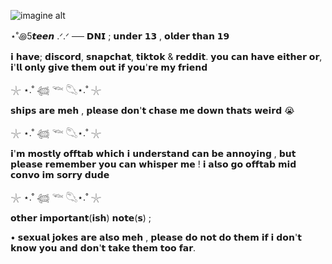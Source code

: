 ![imagine alt](https://github.com/morguekitti/morguekitti/blob/1b75bf5b31126bdfbd8b950047cb757a60c0ac64/8ec21e8a56a00089f88d104d6ab0f223.jpg)



⋆˚꩜5𝙩𝙚𝙚𝙣 .ᐟ.ᐟ ── 𝗗𝗡𝗜 ; 𝘂𝗻𝗱𝗲𝗿 𝟭𝟯 , 𝗼𝗹𝗱𝗲𝗿 𝘁𝗵𝗮𝗻 𝟭𝟵


𝗶 𝗵𝗮𝘃𝗲; 𝗱𝗶𝘀𝗰𝗼𝗿𝗱, 𝘀𝗻𝗮𝗽𝗰𝗵𝗮𝘁, 𝘁𝗶𝗸𝘁𝗼𝗸 & 𝗿𝗲𝗱𝗱𝗶𝘁. 𝘆𝗼𝘂 𝗰𝗮𝗻 𝗵𝗮𝘃𝗲 𝗲𝗶𝘁𝗵𝗲𝗿 𝗼𝗿, 𝗶'𝗹𝗹 𝗼𝗻𝗹𝘆 𝗴𝗶𝘃𝗲 𝘁𝗵𝗲𝗺 𝗼𝘂𝘁 𝗶𝗳 𝘆𝗼𝘂'𝗿𝗲 𝗺𝘆 𝗳𝗿𝗶𝗲𝗻𝗱

𓇼 ⋆.˚ 𓆉 𓆝 𓆡⋆.˚ 𓇼

𝘀𝗵𝗶𝗽𝘀 𝗮𝗿𝗲 𝗺𝗲𝗵 , 𝗽𝗹𝗲𝗮𝘀𝗲 𝗱𝗼𝗻'𝘁 𝗰𝗵𝗮𝘀𝗲 𝗺𝗲 𝗱𝗼𝘄𝗻 𝘁𝗵𝗮𝘁𝘀 𝘄𝗲𝗶𝗿𝗱 😭

𓇼 ⋆.˚ 𓆉 𓆝 𓆡⋆.˚ 𓇼

𝗶'𝗺 𝗺𝗼𝘀𝘁𝗹𝘆 𝗼𝗳𝗳𝘁𝗮𝗯 𝘄𝗵𝗶𝗰𝗵 𝗶 𝘂𝗻𝗱𝗲𝗿𝘀𝘁𝗮𝗻𝗱 𝗰𝗮𝗻 𝗯𝗲 𝗮𝗻𝗻𝗼𝘆𝗶𝗻𝗴 , 𝗯𝘂𝘁 𝗽𝗹𝗲𝗮𝘀𝗲 𝗿𝗲𝗺𝗲𝗺𝗯𝗲𝗿 𝘆𝗼𝘂 𝗰𝗮𝗻 𝘄𝗵𝗶𝘀𝗽𝗲𝗿 𝗺𝗲 ! 𝗶 𝗮𝗹𝘀𝗼 𝗴𝗼 𝗼𝗳𝗳𝘁𝗮𝗯 𝗺𝗶𝗱 𝗰𝗼𝗻𝘃𝗼 𝗶𝗺 𝘀𝗼𝗿𝗿𝘆 𝗱𝘂𝗱𝗲

𓇼 ⋆.˚ 𓆉 𓆝 𓆡⋆.˚ 𓇼

𝗼𝘁𝗵𝗲𝗿 𝗶𝗺𝗽𝗼𝗿𝘁𝗮𝗻𝘁(𝗶𝘀𝗵) 𝗻𝗼𝘁𝗲(𝘀) ;

• 𝘀𝗲𝘅𝘂𝗮𝗹 𝗷𝗼𝗸𝗲𝘀 𝗮𝗿𝗲 𝗮𝗹𝘀𝗼 𝗺𝗲𝗵 , 𝗽𝗹𝗲𝗮𝘀𝗲 𝗱𝗼 𝗻𝗼𝘁 𝗱𝗼 𝘁𝗵𝗲𝗺 𝗶𝗳 𝗶 𝗱𝗼𝗻'𝘁 𝗸𝗻𝗼𝘄 𝘆𝗼𝘂 𝗮𝗻𝗱 𝗱𝗼𝗻'𝘁 𝘁𝗮𝗸𝗲 𝘁𝗵𝗲𝗺 𝘁𝗼𝗼 𝗳𝗮𝗿.

